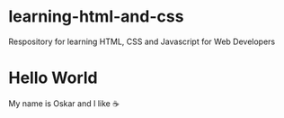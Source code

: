 # learning-html-and-css
Respository for learning HTML, CSS and Javascript for Web Developers
# Hello World

My name is Oskar and I like :coffee:
